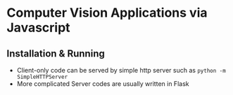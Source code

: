 # Computer Vision Applications via Javascript

## Installation & Running
- Client-only code can be served by simple http server such as `python -m SimpleHTTPServer`
- More complicated Server codes are usually written in Flask